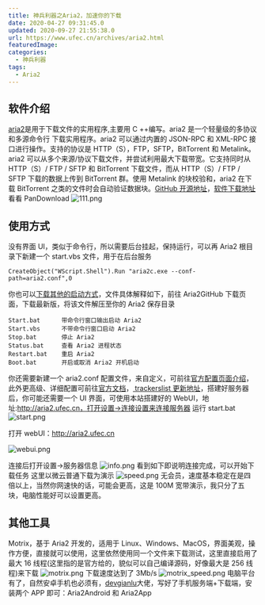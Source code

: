 ```yaml
---
title: 神兵利器之Aria2，加速你的下载
date: 2020-04-27 09:31:45.0
updated: 2020-09-27 21:55:38.0
url: https://www.ufec.cn/archives/aria2.html
featuredImage:
categories:
  - 神兵利器
tags:
  - Aria2
---
```


## 软件介绍

[aria2](http://aria2.github.io/)是用于下载文件的实用程序,主要用 C ++编写。aria2 是一个轻量级的多协议和多源命令行 下载实用程序。aria2 可以通过内置的 JSON-RPC 和 XML-RPC 接口进行操作。支持的协议是 HTTP（S），FTP，SFTP，BitTorrent 和 Metalink。aria2 可以从多个来源/协议下载文件，并尝试利用最大下载带宽。它支持同时从 HTTP（S）/ FTP / SFTP 和 BitTorrent 下载文件，而从 HTTP（S）/ FTP / SFTP 下载的数据上传到 BitTorrent 群。使用 Metalink 的块校验和，aria2 在下载 BitTorrent 之类的文件时会自动验证数据块。[GitHub 开源地址](https://github.com/aria2/aria2)，[软件下载地址](https://github.com/aria2/aria2/releases)
看看 PanDownload
![111.png](https://www.ufec.cn/upload/2020/04/111-de54157fd1994ed688743a7760cbb453.png)

## 使用方式

没有界面 UI，类似于命令行，所以需要后台挂起，保持运行，可以再 Aria2 根目录下新建一个 start.vbs 文件，用于在后台服务

```Visual Basic
CreateObject("WScript.Shell").Run "aria2c.exe --conf-path=aria2.conf",0
```

你也可以[下载其他的启动方式](https://lanzous.com/ibz8osb)，文件具体解释如下，前往 Aria2GitHub 下载页面，下载最新版，将该文件解压至你的 Aria2 保存目录

```
Start.bat      带命令行窗口输出启动 Aria2
Start.vbs      不带命令行窗口启动 Aria2
Stop.bat       停止 Aria2
Status.bat     查看 Aria2 进程状态
Restart.bat    重启 Aria2
Boot.bat       开启或取消 Aria2 开机启动
```

你还需要新建一个 aria2.conf 配置文件，来自定义，可前往[官方配置页面介绍](http://aria2c.com/usage.html)，此外更高级、详细配置可前往[官方文档](http://aria2.github.io/manual/en/html/aria2c.html#synopsis)，[
trackerslist 更新地址](https://github.com/ngosang/trackerslist)，搭建好服务器后，你可能还需要一个 UI 界面，可使用本站搭建好的 WebUI，地址:http://aria2.ufec.cn，打开设置->连接设置来连接服务器
运行 start.bat
![start.png](https://www.ufec.cn/upload/2020/04/start-3666cdcc554141e6b97766a55451e65f.png)

打开 webUI：http://aria2.ufec.cn

![webui.png](https://www.ufec.cn/upload/2020/04/webui-e25e860916974143af02be54ea277a81.png)

连接后打开设置->服务器信息
![info.png](https://www.ufec.cn/upload/2020/04/info-e868efb3c4574f54bce8395e8fb9d0c0.png)
看到如下即说明连接完成，可以开始下载任务
这里以微云普通下载为演示
![speed.png](https://www.ufec.cn/upload/2020/04/speed-0dc1a915bf4845b7a9f8bf655d49eb48.png)
无会员，速度基本稳定在是四倍以上，当然你网速快的话，可能会更高，这是 100M 宽带演示，我只分了五块，电脑性能好可以设置更高。

## 其他工具

Motrix，基于 Aria2 开发的，适用于 Linux、Windows、MacOS，界面美观，操作方便，直接就可以使用，这里依然使用同一个文件来下载测试，这里直接启用了最大 16 线程(这里指的是官方给的，貌似可以自己编译源码，好像最大是 256 线程)来下载
![motrix.png](https://www.ufec.cn/upload/2020/04/motrix-b686b3a794924f4f9df0ea88467b7470.png)
下载速度达到了 3Mb/s
![motrix_speed.png](https://www.ufec.cn/upload/2020/04/motrix_speed-d496152413784b35a9e8b72b57d9a5f3.png)
电脑平台有了，自然安卓手机也必须有，[devgianlu](https://github.com/devgianlu)大佬，写好了手机服务端+下载端，安装两个 APP 即可：Aria2Android 和 Aria2App
